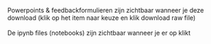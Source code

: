 Powerpoints & feedbackformulieren zijn zichtbaar wanneer je deze download (klik op het item naar keuze en klik download raw file) <br> <br>
De ipynb files (notebooks) zijn zichtbaar wanneer je er op klikt
